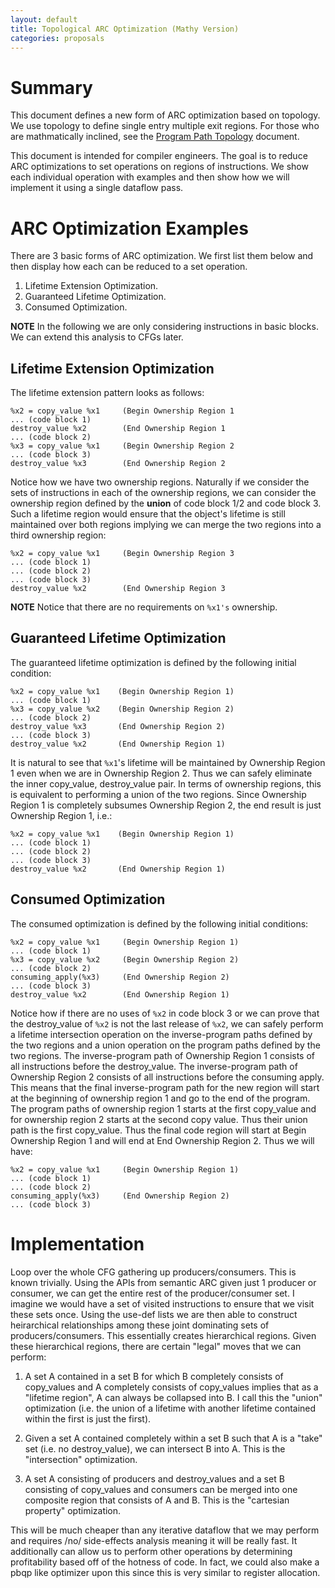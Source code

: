 ```yaml
---
layout: default
title: Topological ARC Optimization (Mathy Version)
categories: proposals
---
```


# Summary

This document defines a new form of ARC optimization based on topology. We use
topology to define single entry multiple exit regions. For those who are
mathmatically inclined, see
the [Program Path Topology](proposals/program-path-topology.html) document.

This document is intended for compiler engineers. The goal is to reduce ARC
optimizations to set operations on regions of instructions. We show each
individual operation with examples and then show how we will implement it using
a single dataflow pass.

# ARC Optimization Examples

There are 3 basic forms of ARC optimization. We first list them below and then
display how each can be reduced to a set operation.

1. Lifetime Extension Optimization.
2. Guaranteed Lifetime Optimization.
3. Consumed Optimization.

**NOTE** In the following we are only considering instructions in basic
blocks. We can extend this analysis to CFGs later.

## Lifetime Extension Optimization

The lifetime extension pattern looks as follows:

    %x2 = copy_value %x1     (Begin Ownership Region 1
    ... (code block 1)
    destroy_value %x2        (End Ownership Region 1
    ... (code block 2)
    %x3 = copy_value %x1     (Begin Ownership Region 2
    ... (code block 3)
    destroy_value %x3        (End Ownership Region 2

Notice how we have two ownership regions. Naturally if we consider the sets of
instructions in each of the ownership regions, we can consider the ownership
region defined by the **union** of code block 1/2 and code block 3. Such a
lifetime region would ensure that the object's lifetime is still maintained over
both regions implying we can merge the two regions into a third ownership
region:

    %x2 = copy_value %x1     (Begin Ownership Region 3
    ... (code block 1)
    ... (code block 2)
    ... (code block 3)
    destroy_value %x2        (End Ownership Region 3

**NOTE** Notice that there are no requirements on ``%x1's`` ownership.

## Guaranteed Lifetime Optimization

The guaranteed lifetime optimization is defined by the following initial
condition:

    %x2 = copy_value %x1    (Begin Ownership Region 1)
    ... (code block 1)
    %x3 = copy_value %x2    (Begin Ownership Region 2)
    ... (code block 2)
    destroy_value %x3       (End Ownership Region 2)
    ... (code block 3)
    destroy_value %x2       (End Ownership Region 1)

It is natural to see that ``%x1``'s lifetime will be maintained by Ownership
Region 1 even when we are in Ownership Region 2. Thus we can safely eliminate
the inner copy_value, destroy_value pair. In terms of ownership regions, this is
equivalent to performing a union of the two regions. Since Ownership Region 1 is
completely subsumes Ownership Region 2, the end result is just Ownership Region
1, i.e.:

    %x2 = copy_value %x1    (Begin Ownership Region 1)
    ... (code block 1)
    ... (code block 2)
    ... (code block 3)
    destroy_value %x2       (End Ownership Region 1)

## Consumed Optimization

The consumed optimization is defined by the following initial conditions:

    %x2 = copy_value %x1     (Begin Ownership Region 1)
    ... (code block 1)
    %x3 = copy_value %x2     (Begin Ownership Region 2)
    ... (code block 2)
    consuming_apply(%x3)     (End Ownership Region 2)
    ... (code block 3)
    destroy_value %x2        (End Ownership Region 1)

Notice how if there are no uses of `%x2` in code block 3 or we can prove that
the destroy_value of `%x2` is not the last release of `%x2`, we can safely
perform a lifetime intersection operation on the inverse-program paths defined
by the two regions and a union operation on the program paths defined by the two
regions. The inverse-program path of Ownership Region 1 consists of all
instructions before the destroy_value. The inverse-program path of Ownership
Region 2 consists of all instructions before the consuming apply. This means
that the final inverse-program path for the new region will start at the
beginning of ownership region 1 and go to the end of the program. The program
paths of ownership region 1 starts at the first copy_value and for ownership
region 2 starts at the second copy value. Thus their union path is the first
copy_value. Thus the final code region will start at Begin Ownership Region 1
and will end at End Ownership Region 2. Thus we will have:

    %x2 = copy_value %x1     (Begin Ownership Region 1)
    ... (code block 1)
    ... (code block 2)
    consuming_apply(%x3)     (End Ownership Region 2)
    ... (code block 3)

# Implementation

Loop over the whole CFG gathering up producers/consumers. This is known
trivially. Using the APIs from semantic ARC given just 1 producer or consumer,
we can get the entire rest of the producer/consumer set. I imagine we would have
a set of visited instructions to ensure that we visit these sets once. Using the
use-def lists we are then able to construct heirarchical relationships among
these joint dominating sets of producers/consumers. This essentially creates
hierarchical regions. Given these hierarchical regions, there are certain
"legal" moves that we can perform:

1. A set A contained in a set B for which B completely consists of copy_values
   and A completely consists of copy_values implies that as a "lifetime region",
   A can always be collapsed into B. I call this the "union" optimization
   (i.e. the union of a lifetime with another lifetime contained within the
   first is just the first).
   
2. Given a set A contained completely within a set B such that A is a "take"
   set (i.e. no destroy_value), we can intersect B into A. This is the
   "intersection" optimization.
      
3. A set A consisting of producers and destroy_values and a set B
   consisting of copy_values and consumers can be merged into one
   composite region that consists of A and B. This is the "cartesian
   property" optimization.
         
This will be much cheaper than any iterative dataflow that we may perform and
requires /no/ side-effects analysis meaning it will be really fast. It
additionally can allow us to perform other operations by determining
profitability based off of the hotness of code. In fact, we could also make a
pbqp like optimizer upon this since this is very similar to register allocation.
